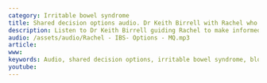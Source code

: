 ```yaml
---
category: Irritable bowel syndrome
title: Shared decision options audio. Dr Keith Birrell with Rachel who has Irritable bowel syndrome
description: Listen to Dr Keith Birrell guiding Rachel to make informed decisions to improve her irritable bowel symptoms 
audio: /assets/audio/Rachel - IBS- Options - MQ.mp3
article: 
www: 
keywords: Audio, shared decision options, irritable bowel syndrome, bloating, constipation, diarrhoea, abdominal pain, informed decision, low FODMAP diet, CBT, cognitive behavioural therapy
youtube:
--- 
```

